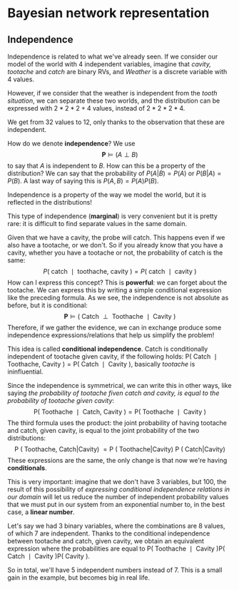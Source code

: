 # Bayesian network representation

## Independence

Independence is related to what we've already seen. If we consider our model of the world with 4 independent variables, imagine that *cavity, tootache* and *catch* are binary RVs, and *Weather* is a discrete variable with 4 values. 

However, if we consider that the weather is independent from the *tooth situation*, we can separate these two worlds, and the distribution can be expressed with $2*2*2 + 4$ values, instead of $2*2* 2*4$.

We get from 32 values to 12, only thanks to the observation that these are independent.

How do we denote **independence**? We use 
$$
\mathbf{P} \models(A \perp B)
$$
 to say that $A$ is independent to $B$. How can this be a property of the distribution? We can say that the probability of $P(A|B)=P(A)$ or $P(B|A)=P(B)$. A last way of saying this is $P(A,B)=P(A)P(B)$.

Independence is a property of the way we model the world, but it is reflected in the distributions!

This type of independence (**marginal**) is very convenient but it is pretty rare: it is difficult to find separate values in the same domain.

Given that we have a cavity, the probe will catch. This happens even if we also have a tootache, or we don't. So if you already know that you have a cavity, whether you have a tootache or not, the probability of catch is the same:
$$
P(\text { catch } \mid \text { toothache, cavity })=P(\text { catch } \mid \text { cavity })
$$
How can I express this concept? This is **powerful**: we can forget about the tootache. We can express this by writing a simple conditional expression like the preceding formula. As we see, the independence is not absolute as before, but it is conditional:
$$
\mathbf{P} \models(\text { Catch } \perp \text { Toothache } \mid \text { Cavity })
$$
Therefore, if we gather the evidence, we can in exchange produce some independence expressions/relations that help us simplify the problem!

This idea is called **conditional independence**. Catch is conditionally independent of tootache given cavity, if the following holds: $\mathrm{P}(\text { Catch } \mid \text { Toothache, Cavity })=\mathrm{P}(\text { Catch } \mid \text { Cavity })$, basically *tootache* is ininfluential.

Since the independence is symmetrical, we can write this in other ways, like saying *the probability of tootache fiven catch and cavity, is equal to the probability of tootache given cavity*:
$$
\mathrm{P}(\text { Toothache } \mid \text { Catch, Cavity })=\mathrm{P}(\text { Toothache } \mid \text { Cavity })
$$
The third formula uses the product: the joint probability of having tootache and catch, given cavity, is equal to the joint probability of the two distributions:
$$
\mathrm{P} \text { ( Toothache, Catch|Cavity) }=\mathrm{P} \text { ( Toothache|Cavity) } \mathrm{P} \text { ( Catch|Cavity) }
$$
These expressions are the same, the only change is that now we're having **conditionals**.

This is very important: imagine that we don't have 3 variables, but 100, the result of this possibility of *expressing conditional independence relations in our domain* will let us reduce the number of independent probability values that we must put in our system from an exponential number to, in the best case, a **linear number**.

Let's say we had 3 binary variables, where the combinations are 8 values, of which 7 are independent. Thanks to the conditional independence between tootache and catch, given cavity, we obtain an equivalent expression where the probabilities are equal to $\mathrm{P}(\text { Toothache } \mid \text { Cavity }) \mathrm{P}(\text { Catch } \mid \text { Cavity }) \mathrm{P}(\text { Cavity })$.

So in total, we'll have 5 independent numbers instead of 7. This is a small gain in the example, but becomes big in real life.



